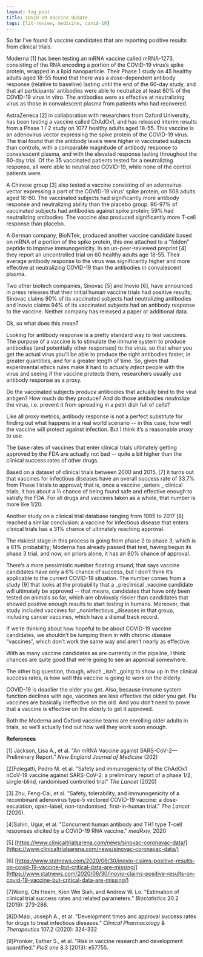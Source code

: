 ```yaml
---
layout: tag_post
title: COVID-19 Vaccine Update
tags: [lit-review, medicine, covid-19]
---
```


So far I’ve found 6 vaccine candidates that are reporting positive results from clinical trials.  

Moderna [1] has been testing an mRNA vaccine called mRNA-1273, consisting of the RNA encoding a portion of the COVID-19 virus’s spike protein, wrapped in a lipid nanoparticle. Their Phase 1 study on 45 healthy adults aged 18-55 found that there was a dose-dependent antibody response (relative to baseline) lasting until the end of the 60-day study, and that all participants’ antibodies were able to neutralize at least 80% of the COVID-19 virus in vitro. The antibodies were as effective at neutralizing virus as those in convalescent plasma from patients who had recovered.

AstraZeneca [2] in collaboration with researchers from Oxford University, has been testing a vaccine called ChAdOx1, and has released interim results from a Phase 1 / 2 study on 1077 healthy adults aged 18-55. This vaccine is an adenovirus vector expressing the spike protein of the COVID-19 virus.  The trial found that the antibody levels were higher in vaccinated subjects than controls, with a comparable magnitude of antibody response to convalescent plasma, and with the elevated response lasting throughout the 60-day trial. Of the 35 vaccinated patients tested for a neutralizing response, all were able to neutralized COVID-19, while none of the control patients were.

A Chinese group [3] also tested a vaccine consisting of an adenovirus vector expressing a part of the COVID-19 virus’ spike protein, on 508 adults aged 18-60. The vaccinated subjects had significantly more antibody response and neutralizing ability than the placebo group. 96-97% of vaccinated subjects had antibodies against spike protein; 59% had neutralizing antibodies.  The vaccine also produced significantly more T-cell response than placebo.

A German company, BioNTek, produced another vaccine candidate based on mRNA of a portion of the spike protein, this one attached to a “foldon” peptide to improve immunogenicity. In an un-peer-reviewed preprint [4] they report an uncontrolled trial on 60 healthy adults age 18-55. Their average antibody response to the virus was significantly higher and more effective at neutralizing COVID-19 than the antibodies in convalescent plasma.

Two other biotech companies, Sinovac [5] and Inovio [6], have announced in press releases that their initial human vaccine trials had positive results; Sinovac claims 90% of its vaccinated subjects had neutralizing antibodies and Inovio claims 94% of its vaccinated subjects had an antibody response to the vaccine.  Neither company has released a paper or additional data.

Ok, so what does this mean?

Looking for antibody response is a pretty standard way to test vaccines.  The purpose of a vaccine is to stimulate the immune system to produce antibodies (and potentially other responses) to the virus, so that when you get the actual virus you’ll be able to produce the right antibodies faster, in greater quantities, and for a greater length of time. So, given that experimental ethics rules make it hard to actually _infect_ people with the virus and seeing if the vaccine protects them, researchers usually use antibody response as a proxy.  

Do the vaccinated subjects _produce_ antibodies that actually bind to the viral antigen? How much do they produce?  And do those antibodies _neutralize_ the virus, i.e. prevent it from spreading in a petri dish full of cells?

Like all proxy metrics, antibody response is not a perfect substitute for finding out what happens in a real world scenario -- in this case, how well the vaccine will protect against infection.  But I think it’s a reasonable proxy to use.

The base rates of vaccines that enter clinical trials ultimately getting approved by the FDA are actually not bad -- quite a bit higher than the clinical success rates of other drugs.

Based on a dataset of clinical trials between 2000 and 2015, [7] it turns out that vaccines for infectious diseases have an overall success rate of 33.7% from Phase I trials to approval; that is, once a vaccine _enters _ clinical trials, it has about a ⅓ chance of being found safe and effective enough to satisfy the FDA.  For all drugs and vaccines taken as a whole, that number is more like 1/20.

Another study on a clinical trial database ranging from 1995 to 2017 [8] reached a similar conclusion: a vaccine for infectious disease that enters clinical trials has a 31% chance of ultimately reaching approval.  

The riskiest stage in this process is going from phase 2 to phase 3, which is a 61% probability; Moderna has already passed that test, having begun its phase 3 trial, and now, on priors alone, it has an 80% chance of approval.

There’s a more pessimistic number floating around, that says vaccine candidates have only a 6% chance of success, but I don’t think it’s applicable to the current COVID-19 situation.  The number comes from a study [9] that looks at the probability that a _preclinical _vaccine candidate will ultimately be approved -- that means, candidates that have only been tested on animals so far, which are obviously riskier than candidates that showed positive enough results to start testing in humans.  Moreover, that study included vaccines for _noninfectious _diseases in that group, including cancer vaccines, which have a dismal track record.  

If we’re thinking about how hopeful to be about COVID-19 vaccine candidates, we shouldn’t be lumping them in with chronic disease “vaccines”, which don’t work the same way and aren’t nearly as effective.

With as many vaccine candidates as are currently in the pipeline, I think chances are quite good that we’re going to see an approval somewhere.

The other big question, though, which _isn’t _going to show up in the clinical success rates, is how well this vaccine is going to work on the elderly.  

COVID-19 is deadlier the older you get. Also, because immune system function declines with age, vaccines are less effective the older you get. Flu vaccines are basically ineffective on the old. And you don’t need to prove that a vaccine is effective on the elderly to get it approved.

Both the Moderna and Oxford vaccine teams are enrolling older adults in trials, so we’ll actually find out how well they work soon enough.

**References**

[1] Jackson, Lisa A., et al. "An mRNA Vaccine against SARS-CoV-2—Preliminary Report."  _New England Journal of Medicine_ (202)

[2]Folegatti, Pedro M. et al. "Safety and immunogenicity of the ChAdOx1 nCoV-19 vaccine against SARS-CoV-2: a preliminary report of a phase 1/2, single-blind, randomised controlled trial" _The Lancet_ (2020)

[3] Zhu, Feng-Cai, et al. "Safety, tolerability, and immunogenicity of a recombinant adenovirus type-5 vectored COVID-19 vaccine: a dose-escalation, open-label, non-randomised, first-in-human trial." _The Lancet_ (2020).

[4]Sahin, Ugur, et al. "Concurrent human antibody and TH1 type T-cell responses elicited by a COVID-19 RNA vaccine." _medRxiv,_ 2020

[5] [https://www.clinicaltrialsarena.com/news/sinovac-coronavac-data/](https://www.clinicaltrialsarena.com/news/sinovac-coronavac-data/)

[6] [https://www.statnews.com/2020/06/30/inovio-claims-positive-results-on-covid-19-vaccine-but-critical-data-are-missing/](https://www.statnews.com/2020/06/30/inovio-claims-positive-results-on-covid-19-vaccine-but-critical-data-are-missing/)

[7]Wong, Chi Heem, Kien Wei Siah, and Andrew W. Lo. "Estimation of clinical trial success rates and related parameters." _Biostatistics_ 20.2 (2019): 273-286.

[8]DiMasi, Joseph A., et al. "Development times and approval success rates for drugs to treat infectious diseases." _Clinical Pharmacology & Therapeutics_ 107.2 (2020): 324-332

[9]Pronker, Esther S., et al. "Risk in vaccine research and development quantified." _PloS one_ 8.3 (2013): e57755.
